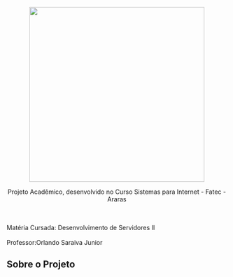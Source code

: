 <p align="center"><a href="https://laravel.com" target="_blank"><img src="https://raw.githubusercontent.com/laravel/art/master/logo-lockup/5%20SVG/2%20CMYK/1%20Full%20Color/laravel-logolockup-cmyk-red.svg" width="400"></a></p>

<p align="center">Projeto Acadêmico, desenvolvido no Curso Sistemas para Internet - Fatec -Araras
</p>
<br>
<br>
Matéria Cursada: Desenvolvimento de Servidores II
<br>
<br>
Professor:Orlando Saraiva Junior



## Sobre o Projeto 


